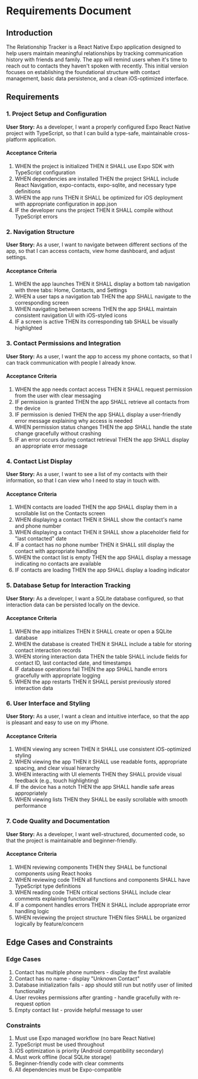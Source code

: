 # Requirements Document

## Introduction
The Relationship Tracker is a React Native Expo application designed to help users maintain meaningful relationships by tracking communication history with friends and family. The app will remind users when it's time to reach out to contacts they haven't spoken with recently. This initial version focuses on establishing the foundational structure with contact management, basic data persistence, and a clean iOS-optimized interface.

## Requirements

### 1. Project Setup and Configuration
**User Story:** As a developer, I want a properly configured Expo React Native project with TypeScript, so that I can build a type-safe, maintainable cross-platform application.

#### Acceptance Criteria
1. WHEN the project is initialized THEN it SHALL use Expo SDK with TypeScript configuration
2. WHEN dependencies are installed THEN the project SHALL include React Navigation, expo-contacts, expo-sqlite, and necessary type definitions
3. WHEN the app runs THEN it SHALL be optimized for iOS deployment with appropriate configuration in app.json
4. IF the developer runs the project THEN it SHALL compile without TypeScript errors

### 2. Navigation Structure
**User Story:** As a user, I want to navigate between different sections of the app, so that I can access contacts, view home dashboard, and adjust settings.

#### Acceptance Criteria
1. WHEN the app launches THEN it SHALL display a bottom tab navigation with three tabs: Home, Contacts, and Settings
2. WHEN a user taps a navigation tab THEN the app SHALL navigate to the corresponding screen
3. WHEN navigating between screens THEN the app SHALL maintain consistent navigation UI with iOS-styled icons
4. IF a screen is active THEN its corresponding tab SHALL be visually highlighted

### 3. Contact Permissions and Integration
**User Story:** As a user, I want the app to access my phone contacts, so that I can track communication with people I already know.

#### Acceptance Criteria
1. WHEN the app needs contact access THEN it SHALL request permission from the user with clear messaging
2. IF permission is granted THEN the app SHALL retrieve all contacts from the device
3. IF permission is denied THEN the app SHALL display a user-friendly error message explaining why access is needed
4. WHEN permission status changes THEN the app SHALL handle the state change gracefully without crashing
5. IF an error occurs during contact retrieval THEN the app SHALL display an appropriate error message

### 4. Contact List Display
**User Story:** As a user, I want to see a list of my contacts with their information, so that I can view who I need to stay in touch with.

#### Acceptance Criteria
1. WHEN contacts are loaded THEN the app SHALL display them in a scrollable list on the Contacts screen
2. WHEN displaying a contact THEN it SHALL show the contact's name and phone number
3. WHEN displaying a contact THEN it SHALL show a placeholder field for "last contacted" date
4. IF a contact has no phone number THEN it SHALL still display the contact with appropriate handling
5. WHEN the contact list is empty THEN the app SHALL display a message indicating no contacts are available
6. IF contacts are loading THEN the app SHALL display a loading indicator

### 5. Database Setup for Interaction Tracking
**User Story:** As a developer, I want a SQLite database configured, so that interaction data can be persisted locally on the device.

#### Acceptance Criteria
1. WHEN the app initializes THEN it SHALL create or open a SQLite database
2. WHEN the database is created THEN it SHALL include a table for storing contact interaction records
3. WHEN storing interaction data THEN the table SHALL include fields for contact ID, last contacted date, and timestamps
4. IF database operations fail THEN the app SHALL handle errors gracefully with appropriate logging
5. WHEN the app restarts THEN it SHALL persist previously stored interaction data

### 6. User Interface and Styling
**User Story:** As a user, I want a clean and intuitive interface, so that the app is pleasant and easy to use on my iPhone.

#### Acceptance Criteria
1. WHEN viewing any screen THEN it SHALL use consistent iOS-optimized styling
2. WHEN viewing the app THEN it SHALL use readable fonts, appropriate spacing, and clear visual hierarchy
3. WHEN interacting with UI elements THEN they SHALL provide visual feedback (e.g., touch highlighting)
4. IF the device has a notch THEN the app SHALL handle safe areas appropriately
5. WHEN viewing lists THEN they SHALL be easily scrollable with smooth performance

### 7. Code Quality and Documentation
**User Story:** As a developer, I want well-structured, documented code, so that the project is maintainable and beginner-friendly.

#### Acceptance Criteria
1. WHEN reviewing components THEN they SHALL be functional components using React hooks
2. WHEN reviewing code THEN all functions and components SHALL have TypeScript type definitions
3. WHEN reading code THEN critical sections SHALL include clear comments explaining functionality
4. IF a component handles errors THEN it SHALL include appropriate error handling logic
5. WHEN reviewing the project structure THEN files SHALL be organized logically by feature/concern

## Edge Cases and Constraints

### Edge Cases
1. Contact has multiple phone numbers - display the first available
2. Contact has no name - display "Unknown Contact"
3. Database initialization fails - app should still run but notify user of limited functionality
4. User revokes permissions after granting - handle gracefully with re-request option
5. Empty contact list - provide helpful message to user

### Constraints
1. Must use Expo managed workflow (no bare React Native)
2. TypeScript must be used throughout
3. iOS optimization is priority (Android compatibility secondary)
4. Must work offline (local SQLite storage)
5. Beginner-friendly code with clear comments
6. All dependencies must be Expo-compatible
